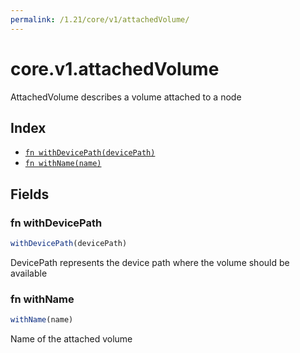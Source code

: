 ```yaml
---
permalink: /1.21/core/v1/attachedVolume/
---
```


# core.v1.attachedVolume

AttachedVolume describes a volume attached to a node

## Index

* [`fn withDevicePath(devicePath)`](#fn-withdevicepath)
* [`fn withName(name)`](#fn-withname)

## Fields

### fn withDevicePath

```ts
withDevicePath(devicePath)
```

DevicePath represents the device path where the volume should be available

### fn withName

```ts
withName(name)
```

Name of the attached volume